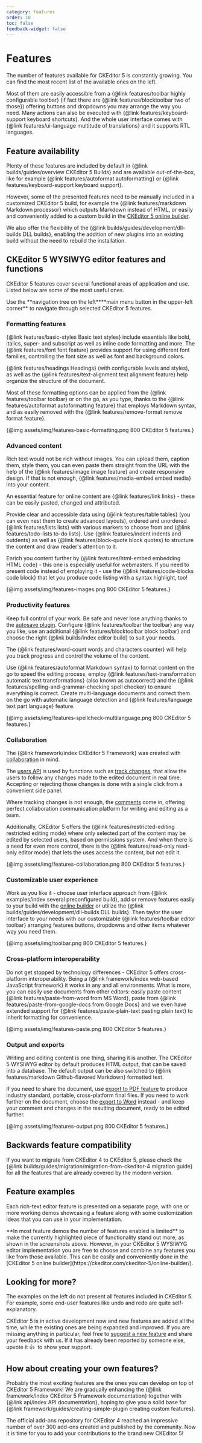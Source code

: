 ```yaml
---
category: features
order: 10
toc: false
feedback-widget: false
---
```


# Features

The number of features available for CKEditor 5 is constantly growing. You can find the most recent list of the available ones on the left.

Most of them are easily accessible from a {@link features/toolbar highly configurable toolbar} (if fact there are {@link features/blocktoolbar two of those}) offering buttons and dropdowns you may arrange the way you need. Many actions can also be executed with {@link features/keyboard-support keyboard shortcuts}. And the whole user interface comes with {@link features/ui-language multitude of translations} and it supports RTL languages.

## Feature availability

Plenty of these features are included by default in {@link builds/guides/overview CKEditor 5 Builds} and are available out-of-the-box, like for example {@link features/autoformat autoformatting} or {@link features/keyboard-support keyboard support}.

However, some of the presented features need to be manually included in a customized CKEditor 5 build, for example the {@link features/markdown Markdown processor} which outputs Markdown instead of HTML, or easily and conveniently added to a custom build in the [CKEditor 5 online builder](https://ckeditor.com/ckeditor-5/online-builder/).

We also offer the flexibility of the {@link builds/guides/development/dll-builds DLL builds}, enabling the addition of new plugins into an existing build without the need to rebuild the installation.

## CKEditor 5 WYSIWYG editor features and functions

CKEditor 5 features cover several functional areas of application and use. Listed below are some of the most useful ones.

<info-box>
	Use the <span class="navigation-hint_desktop">**navigation tree on the left**</span><span class="navigation-hint_mobile">**main menu button in the upper-left corner**</span> to navigate through selected CKEditor 5 features.
</info-box>

### Formatting features

{@link features/basic-styles Basic text styles} include essentials like bold, italics, super- and subscript as well as inline code formatting and more. The {@link features/font font feature} provides support for using different font families, controlling the font size as well as font and background colors.

{@link features/headings Headings} (with configurable levels and styles), as well as the {@link features/text-alignment text alignment feature} help organize the structure of the document.

Most of these formatting options can be applied from the {@link features/toolbar toolbar} or on the go, as you type, thanks to the {@link features/autoformat autoformatting feature} that employs Markdown syntax, and as easily removed with the {@link features/remove-format remove format feature}.

{@img assets/img/features-basic-formatting.png 800 CKEditor 5 features.}

### Advanced content

Rich text would not be rich without images. You can upload them, caption them, style them, you can even paste them straight from the URL with the help of the {@link features/image image feature} and create responsive design. If that is not enough, {@link features/media-embed embed media} into your content.

An essential feature for online content are {@link features/link links} - these can be easily pasted, changed and attributed.

Provide clear and accessible data using {@link features/table tables} (you can even nest them to create advanced layouts), ordered and unordered {@link features/lists lists} with various markers to choose from and {@link features/todo-lists to-do lists}. Use {@link features/indent indents and outdents} as well as {@link features/block-quote block quotes} to structure the content and draw reader's attention to it.

Enrich you content further by {@link features/html-embed embedding HTML code} - this one is especially useful for webmasters. If you need to present code instead of employing it - use the {@link features/code-blocks code block} that let you produce code listing with a syntax highlight, too!

{@img assets/img/features-images.png 800 CKEditor 5 features.}

### Productivity features

Keep full control of your work. Be safe and never lose anything thanks to the [autosave plugin](https://ckeditor.com/docs/ckeditor5/latest/features/collaboration/real-time-collaboration/real-time-collaboration-integration.html#the-autosave-plugin). Configure {@link features/toolbar the toolbar} any way you like, use an additional {@link features/blocktoolbar block toolbar} and choose the right {@link builds/index editor build} to suit your needs.

The {@link features/word-count words and characters counter} will help you track progress and control the volume of the content.

Use {@link features/autoformat Markdown syntax} to format content on the go to speed the editing process, employ {@link features/text-transformation automatic text transformations} (also known as autocorrect) and the {@link features/spelling-and-grammar-checking spell checker} to ensure everything is correct. Create multi-language documents and correct them on the go with automatic language detection and {@link features/language text part language} feature.

{@img assets/img/features-spellcheck-multilanguage.png 800 CKEditor 5 features.}

### Collaboration

The {@link framework/index CKEditor 5 Framework} was created with [collaboration](https://ckeditor.com/docs/ckeditor5/latest/features/collaboration/collaboration.html) in mind.

The [users API](https://ckeditor.com/docs/ckeditor5/latest/features/collaboration/users.html) is used by functions such as [track changes](https://ckeditor.com/docs/ckeditor5/latest/features/collaboration/track-changes/track-changes.html), that allow the users to follow any changes made to the edited document in real time. Accepting or rejecting those changes is done with a single click from a convenient side panel.

Where tracking changes is not enough, the [comments](https://ckeditor.com/docs/ckeditor5/latest/features/collaboration/comments/comments.html) come in, offering perfect collaboration communication platform for writing and editing as a team.

Additionally, CKEditor 5 offers the {@link features/restricted-editing restricted editing mode} where only selected part of the content may be edited by selected users, based on permissions system. And when there is a need for even more control, there is the {@link features/read-only read-only editor mode} that lets the uses access the content, but not edit it.

{@img assets/img/features-collaboration.png 800 CKEditor 5 features.}

### Customizable user experience

Work as you like it - choose user interface approach from {@link examples/index several preconfigured build}, add or remove features easily to your build with the [online builder](https://ckeditor.com/ckeditor-5/online-builder/) or utilize the {@link builds/guides/development/dll-builds DLL builds}. Then taylor the user interface to your needs with our customizable {@link features/toolbar editor toolbar} arranging features buttons, dropdowns and other items whatever way you need them.

{@img assets/img/toolbar.png 800 CKEditor 5 features.}

### Cross-platform interoperability

Do not get stopped by technology differences - CKEditor 5 offers cross-platform interoperability. Being a {@link framework/index web-based JavaScript framework} it works in any and all environments. What is more, you can easily use documents from other editors: easily paste content {@link features/paste-from-word from MS Word}, paste from {@link features/paste-from-google-docs from Google Docs} and we even have extended support for {@link features/paste-plain-text pasting plain text} to inherit formatting for convenience.

{@img assets/img/features-paste.png 800 CKEditor 5 features.}

### Output and exports

Writing and editing content is one thing, sharing it is another. The CKEditor 5 WYSIWYG editor by default produces HTML output, that can be saved into a database. The default output can be also switched to {@link features/markdown Github-flavored Markdown} formatted text.

If you need to share the document, use [export to PDF feature](https://ckeditor.com/docs/ckeditor5/latest/features/export-pdf.html) to produce industry standard, portable, cross-platform final files. If you need to work further on the document, choose the [export to Word](https://ckeditor.com/docs/ckeditor5/latest/features/export-word.html) instead - and keep your comment and changes in the resulting document, ready to be edited further.

{@img assets/img/features-output.png 800 CKEditor 5 features.}

## Backwards feature compatibility

If you want to migrate from CKEditor 4 to CKEditor 5, please check the {@link builds/guides/migration/migration-from-ckeditor-4 migration guide} for all the features that are already covered by the modern version.

## Feature examples

Each rich-text editor feature is presented on a separate page, with one or more working demos showcasing a feature along with some customization ideas that you can use in your implementation.

<info-box>
	**In most feature demos the number of features enabled is limited** to make the currently highlighted piece of functionality stand out more, as shown in the screenshots above. However, in your CKEditor 5 WYSIWYG editor implementation you are free to choose and combine any features you like from those available. This can be easily and conveniently done in the [CKEditor 5 online builder](https://ckeditor.com/ckeditor-5/online-builder/).
</info-box>

## Looking for more?

The examples on the left do not present all features included in CKEditor 5. For example, some end-user features like undo and redo are quite self-explanatory.

CKEditor 5 is in active development now and new features are added all the time, while the existing ones are being expanded and improved. If you are missing anything in particular, feel free to [suggest a new feature](https://github.com/ckeditor/ckeditor5/issues/new?labels=type%3Afeature&template=2-feature-request.md) and share your feedback with us. If it has already been reported by someone else, upvote it 👍&nbsp; to show your support.

## How about creating your own features?

Probably the most exciting features are the ones you can develop on top of CKEditor 5 Framework!
We are gradually enhancing the {@link framework/index CKEditor 5 Framework documentation} together with {@link api/index API documentation}, hoping to give you a solid base for {@link framework/guides/creating-simple-plugin creating custom features}.

The official add-ons repository for CKEditor 4 reached an impressive number of over 300 add-ons created and published by the community. Now it is time for you to add your contributions to the brand new CKEditor 5!
